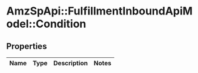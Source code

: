 # AmzSpApi::FulfillmentInboundApiModel::Condition

## Properties
Name | Type | Description | Notes
------------ | ------------- | ------------- | -------------


